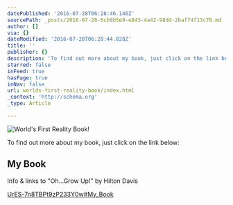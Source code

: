 ```yaml
---
datePublished: '2016-07-28T06:28:46.146Z'
sourcePath: _posts/2016-07-28-6cb9b5e9-e843-4a42-98dd-2baf74f13c70.md
author: []
via: {}
dateModified: '2016-07-28T06:28:44.828Z'
title: ''
publisher: {}
description: 'To find out more about my book, just click on the link below:'
starred: false
inFeed: true
hasPage: true
inNav: false
url: worlds-first-reality-book/index.html
_context: 'http://schema.org'
_type: Article

---
```

![World's First Reality Book!](https://the-grid-user-content.s3-us-west-2.amazonaws.com/b304068f-266f-4325-81ea-c33eb1876832.png)

To find out more about my book, just click on the link below:

<article style=""><h1>My Book</h1><p>Info &amp; links to "Oh...Grow Up!" by Hilton Davis</p></article>

[UrES-7n8TBPt9zP233Y0w\#My\_Book][0]

[0]: https://www.icloud.com/pages/0DJMUrES-7n8TBPt9zP233Y0w#My_Book "My Book"